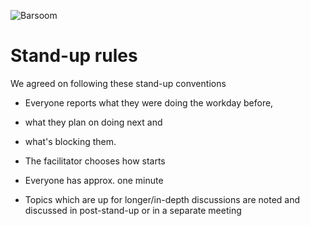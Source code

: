 ![Barsoom](http://barsoom.se/barsoom.png)

# Stand-up rules

We agreed on following these stand-up conventions

* Everyone reports what they were doing the workday before,
* what they plan on doing next and
* what's blocking them.

* The facilitator chooses how starts
* Everyone has approx. one minute
* Topics which are up for longer/in-depth discussions are noted and discussed in post-stand-up or in a separate meeting
